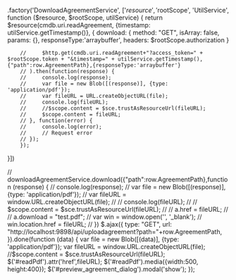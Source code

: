 .factory('DownloadAgreementService', ['$resource', '$rootScope', 'UtilService', function ($resource, $rootScope, utilService) {
        return $resource(cmdb.uri.readAgreement, {timestamp: utilService.getTimestamp()}, {
            download: {
                method: "GET",
                isArray: false,
                params: {},
                responseType:'arraybuffer',
                headers: $rootScope.authorization
            }

        //     $http.get(cmdb.uri.readAgreement+"?access_token=" + $rootScope.token + "&timestamp=" + utilService.getTimestamp(), {"path":row.AgreementPath},{responseType:'arraybuffer'}
        // ).then(function(response) {
        //     console.log(response);
        //     var file = new Blob([(response)], {type: 'application/pdf'});
        //     var fileURL = URL.createObjectURL(file);
        //     console.log(fileURL);
        //     //$scope.content = $sce.trustAsResourceUrl(fileURL);
        //     $scope.content = fileURL;
        // }, function(error) {
        //     console.log(error);
        //     // Request error
        // });
        });
}])


// downloadAgreementService.download({"path":row.AgreementPath},function (response) {
//     console.log(response);
//     var file = new Blob([(response)], {type: 'application/pdf'});
//     var fileURL = window.URL.createObjectURL(file);
//     // console.log(fileURL);
//     // $scope.content = $sce.trustAsResourceUrl(fileURL);
//     // a.href = fileURL;
//     // a.download = "test.pdf";
//     var win = window.open('', '_blank');
//     win.location.href = fileURL;
// })
$.ajax({
    type: "GET",
    url: "http://localhost:9898/api/uploadagreement?path="+row.AgreementPath,
}).done(function (data) {
    var file = new Blob([(data)], {type: 'application/pdf'});
    var fileURL = window.URL.createObjectURL(file);
    //$scope.content = $sce.trustAsResourceUrl(fileURL);
    $('#readPdf').attr('href',fileURL);
    $('#readPdf').media({width:500, height:400});
    $('#preview_agreement_dialog').modal('show');
});